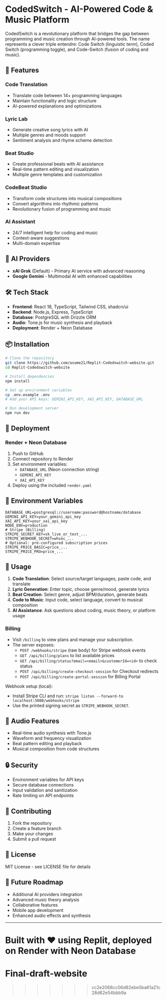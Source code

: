 # CodedSwitch - AI-Powered Code & Music Platform

CodedSwitch is a revolutionary platform that bridges the gap between programming and music creation through AI-powered tools. The name represents a clever triple entendre: Code Switch (linguistic term), Coded Switch (programming toggle), and Code-Switch (fusion of coding and music).

## 🚀 Features

### Code Translation
- Translate code between 14+ programming languages
- Maintain functionality and logic structure
- AI-powered explanations and optimizations

### Lyric Lab
- Generate creative song lyrics with AI
- Multiple genres and moods support
- Sentiment analysis and rhyme scheme detection

### Beat Studio
- Create professional beats with AI assistance
- Real-time pattern editing and visualization
- Multiple genre templates and customization

### CodeBeat Studio
- Transform code structures into musical compositions
- Convert algorithms into rhythmic patterns
- Revolutionary fusion of programming and music

### AI Assistant
- 24/7 intelligent help for coding and music
- Context-aware suggestions
- Multi-domain expertise

## 🤖 AI Providers

- **xAI Grok** (Default) - Primary AI service with advanced reasoning
- **Google Gemini** - Multimodal AI with enhanced capabilities

## 🛠 Tech Stack

- **Frontend**: React 18, TypeScript, Tailwind CSS, shadcn/ui
- **Backend**: Node.js, Express, TypeScript
- **Database**: PostgreSQL with Drizzle ORM
- **Audio**: Tone.js for music synthesis and playback
- **Deployment**: Render + Neon Database

## 📦 Installation

```bash
# Clone the repository
git clone https://github.com/asume21/Replit-Codedswitch-website.git
cd Replit-Codedswitch-website

# Install dependencies
npm install

# Set up environment variables
cp .env.example .env
# Add your API keys: GEMINI_API_KEY, XAI_API_KEY, DATABASE_URL

# Run development server
npm run dev
```

## 🚀 Deployment

### Render + Neon Database

1. Push to GitHub
2. Connect repository to Render
3. Set environment variables:
   - `DATABASE_URL` (Neon connection string)
   - `GEMINI_API_KEY`
   - `XAI_API_KEY`
4. Deploy using the included `render.yaml`

## 🔧 Environment Variables

```env
DATABASE_URL=postgresql://username:password@hostname/database
GEMINI_API_KEY=your_gemini_api_key
XAI_API_KEY=your_xai_api_key
NODE_ENV=production
# Stripe (Billing)
STRIPE_SECRET_KEY=sk_live_or_test_...
STRIPE_WEBHOOK_SECRET=whsec_...
# Optional: pre-configured subscription prices
STRIPE_PRICE_BASIC=price_...
STRIPE_PRICE_PRO=price_...
```

## 📱 Usage

1. **Code Translation**: Select source/target languages, paste code, and translate
2. **Lyric Generation**: Enter topic, choose genre/mood, generate lyrics
3. **Beat Creation**: Select genre, adjust BPM/duration, generate beats
4. **Code to Music**: Input code, select language, convert to musical composition
5. **AI Assistance**: Ask questions about coding, music theory, or platform usage

### Billing

- Visit `/billing` to view plans and manage your subscription.
- The server exposes:
  - `POST /webhooks/stripe` (raw body) for Stripe webhook events
  - `GET /api/billing/plans` to list available prices
  - `GET /api/billing/status?email=<email>&customerId=<id>` to check status
  - `POST /api/billing/create-checkout-session` for Checkout redirects
  - `POST /api/billing/create-portal-session` for Billing Portal

Webhook setup (local):
- Install Stripe CLI and run: `stripe listen --forward-to localhost:5000/webhooks/stripe`
- Use the printed signing secret as `STRIPE_WEBHOOK_SECRET`.

## 🎵 Audio Features

- Real-time audio synthesis with Tone.js
- Waveform and frequency visualization
- Beat pattern editing and playback
- Musical composition from code structures

## 🔒 Security

- Environment variables for API keys
- Secure database connections
- Input validation and sanitization
- Rate limiting on API endpoints

## 🤝 Contributing

1. Fork the repository
2. Create a feature branch
3. Make your changes
4. Submit a pull request

## 📄 License

MIT License - see LICENSE file for details

## 🎯 Future Roadmap

- Additional AI providers integration
- Advanced music theory analysis
- Collaborative features
- Mobile app development
- Enhanced audio effects and synthesis

---

Built with ❤️ using Replit, deployed on Render with Neon Database
=======
# Final-draft-website
>>>>>>> cc2e2068cc06d82ebe5ba61a21c28d62e54bbb9a
